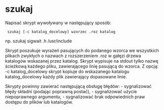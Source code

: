 # szukaj

Napisać skrypt wywoływany w następujący sposób:

     szukaj [-c katalog_docelowy] wzorzec .roz katalog

np. szukaj  sigwait  .h  /usr/include

Skrypt poszukuje wyrażeń pasujących do podanego wzorca we wszystkich 
plikach zwykłych o nazwach z rozszerzeniem .roz w gałęzi drzewa 
katalogów wskazanej przez katalog. Skrypt wypisuje na stdout tylko nazwę 
ścieżkową każdego pliku, zawierającego linię pasującą do wzorca.
Z opcją: -c katalog_docelowy skrypt kopiuje do wskazanego katalogu 
katalog_docelowy każdy plik zawierający dopasowane linie.

Skrypty powinny zawierać następującą obsługę błędów:
     - sygnalizować błędy składni (podając poprawną postać),
     - sygnalizować użycie niepoprawnego argumentu,
     - sygnalizować brak odpowiednich praw dostępu do plików lub katalogów.
